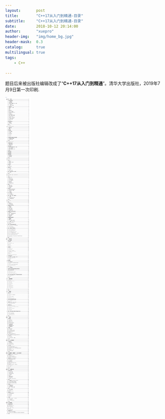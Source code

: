```yaml
---
layout:       post
title:        "C++17从入门到精通-目录"
subtitle:     "C++17从入门到精通-目录"
date:         2018-10-12 20:14:00
author:       "xuepro"
header-img:   "img/home_bg.jpg"
header-mask:  0.3
catalog:      true
multilingual: true
tags:
    - C++
    
---   
```


题目后来被出版社编辑改成了“**C++17从入门到精通**”。清华大学出版社，2019年7月9日第一次印刷.

![](/book_imgs/c17catlog.png)
